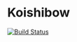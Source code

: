 # Koishibow
[![Build Status](https://travis-ci.org/sairoutine/Koishibow.svg?branch=gh-pages)](https://travis-ci.org/sairoutine/Koishibow)
